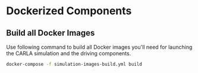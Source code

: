 
# Dockerized Components

## Build all Docker Images
Use following command to build all Docker images you'll need for launching
the CARLA simulation and the driving components.

```sh
docker-compose -f simulation-images-build.yml build
```
